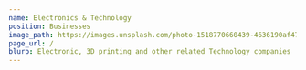 ```yaml
---
name: Electronics & Technology
position: Businesses
image_path: https://images.unsplash.com/photo-1518770660439-4636190af475?ixlib=rb-1.2.1&ixid=eyJhcHBfaWQiOjEyMDd9&auto=format&fit=crop&w=400&q=80
page_url: /
blurb: Electronic, 3D printing and other related Technology companies
---
```

